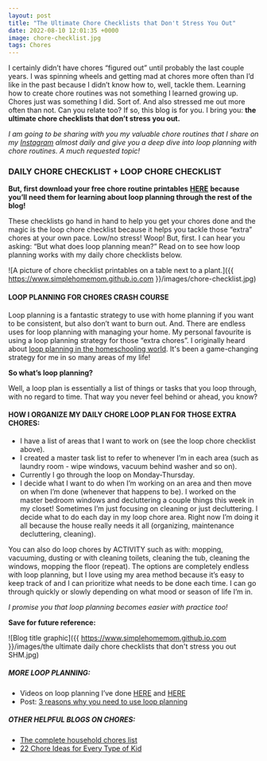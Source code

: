 ```yaml
---
layout: post
title: "The Ultimate Chore Checklists that Don't Stress You Out"
date: 2022-08-10 12:01:35 +0000
image: chore-checklist.jpg
tags: Chores
---
```

I certainly didn’t have chores “figured out” until probably the last couple years. I was spinning wheels and getting mad at chores more often than I’d like in the past because I didn’t know how to, well, tackle them. Learning how to create chore routines was not something I learned growing up. Chores just was something I did. Sort of. And also stressed me out more often than not. Can you relate too? If so, this blog is for you. I bring you: **the ultimate chore checklists that don’t stress you out.**

_I am going to be sharing with you my valuable chore routines that I share on my_ [_Instagram_](http://www.instagram.com/simplehomemom) _almost daily and give you a deep dive into loop planning with chore routines. A much requested topic!_

### DAILY CHORE CHECKLIST + LOOP CHORE CHECKLIST

**But, first download your free chore routine printables** [**HERE**](https://tinyletter.com/simplehomemom) **because you’ll need them for learning about loop planning through the rest of the blog!**

These checklists go hand in hand to help you get your chores done and the magic is the loop chore checklist because it helps you tackle those “extra” chores at your own pace. Low/no stress! Woop! But, first. I can hear you asking: “But what does loop planning mean?” Read on to see how loop planning works with my daily chore checklists below.

![A picture of chore checklist printables on a table next to a plant.]({{ https://www.simplehomemom.github.io.com }}/images/chore-checklist.jpg) 

#### LOOP PLANNING FOR CHORES CRASH COURSE

Loop planning is a fantastic strategy to use with home planning if you want to be consistent, but also don’t want to burn out. And. There are endless uses for loop planning with managing your home. My personal favourite is using a loop planning strategy for those “extra chores”. I originally heard about [loop planning in the homeschooling world](https://pambarnhill.com/loop-scheduling/). It's been a game-changing strategy for me in so many areas of my life!

**So what’s loop planning?**

Well, a loop plan is essentially a list of things or tasks that you loop through, with no regard to time. That way you never feel behind or ahead, you know?

#### HOW I ORGANIZE MY DAILY CHORE LOOP PLAN FOR THOSE EXTRA CHORES:

* I have a list of areas that I want to work on (see the loop chore checklist above).
* I created a master task list to refer to whenever I’m in each area (such as laundry room - wipe windows, vacuum behind washer and so on).
* Currently I go through the loop on Monday-Thursday.
* I decide what I want to do when I’m working on an area and then move on when I’m done (whenever that happens to be). I worked on the master bedroom windows and decluttering a couple things this week in my closet! Sometimes I’m just focusing on cleaning or just decluttering. I decide what to do each day in my loop chore area. Right now I’m doing it all because the house really needs it all (organizing, maintenance decluttering, cleaning).

You can also do loop chores by ACTIVITY such as with: mopping, vacuuming, dusting or with cleaning toilets, cleaning the tub, cleaning the windows, mopping the floor (repeat). The options are completely endless with loop planning, but I love using my area method because it’s easy to keep track of and I can prioritize what needs to be done each time. I can go through quickly or slowly depending on what mood or season of life I’m in.

_I promise you that loop planning becomes easier with practice too!_

**Save for future reference:**

![Blog title graphic]({{ https://www.simplehomemom.github.io.com }}/images/the ultimate daily chore checklists that don't stress you out SHM.jpg) 

##### MORE LOOP PLANNING:

* Videos on loop planning I’ve done [HERE](https://www.instagram.com/p/CTzLnadj5OS/) and [HERE](https://www.instagram.com/p/CeElgpKJrsk/)
* Post: [3 reasons why you need to use loop planning](https://www.instagram.com/p/CeElgpKJrsk/)

##### OTHER HELPFUL BLOGS ON CHORES:

* [The complete household chores list](https://bungalow.com/articles/the-complete-household-chores-list)
* [22 Chore Ideas for Every Type of Kid](https://www.parents.com/toddlers-preschoolers/development/behavioral/chores-for-kids/)